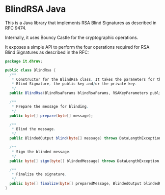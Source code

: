 # BlindRSA Java

This is a Java library that implements RSA Blind Signatures as described in RFC 9474.

Internally, it uses Bouncy Castle for the cryptographic operations.

It exposes a simple API to perform the four operations required for RSA Blind Signatures as described in the RFC:

```java
package it.dhruv;

public class BlindRsa {
  /**
   * Constructor for the BlindRsa class. It takes the parameters for the RSA
   * Blind Signature, the public key and/or the private key.
   */
  public BlindRsa(BlindRsaParams blindRsaParams, RSAKeyParameters publicKey, RSAKeyParameters privateKey);

  /**
   * Prepare the message for blinding.
   */
  public byte[] prepare(byte[] message);

  /**
   * Blind the message.
   */
  public BlindedOutput blind(byte[] message) throws DataLengthException, CryptoException;

  /**
   * Sign the blinded message.
   */
  public byte[] sign(byte[] blindedMessage) throws DataLengthException, CryptoException;

  /**
   * Finalize the signature.
   */
  public byte[] finalize(byte[] preparedMessage, BlindedOutput blindedOutput, byte[] blindSignature);
}
```

